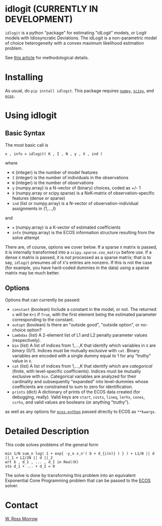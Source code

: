 # idlogit (CURRENTLY IN DEVELOPMENT)

`idlogit` is a python "package" for estimating "idLogit" models, or Logit models with Idiosyncratic Deviations. The idLogit is a non-parametric model of choice heterogeneity with a convex maximum likelihood estimation problem. 

See [this article](https://web.stanford.edu/~morrowwr/idLogit) for methodological details. 

# Installing

As usual, do `pip install idlogit`. This package requires [`numpy`](http://www.numpy.org/), [`scipy`](https://www.scipy.org/), and [`ecos`](https://www.embotech.com/ECOS). 

# Using idlogit

## Basic Syntax

The most basic call is 

    x , info = idlogit( K , I , N , y , X , ind )

where

* `K` (integer) is the number of model features
* `I` (integer) is the number of individuals in the observations
* `N` (integer) is the number of observations
* `y` (numpy.array) is a N-vector of (binary) choices, coded as +/- 1
* `X` (numpy.array or scipy.sparse) is a NxK-matrix of observation-specific features (dense or sparse)
* `ind` (list or numpy.array) is a N-vector of observation-individual assignments in {1,...,I}

and 

* `x` (numpy.array) is a K-vector of estimated coefficients
* `info` (numpy.array) is the ECOS information structure resulting from the solve attempt

There are, of course, options we cover below. If a sparse `X` matrix is passed, it is internally transformed into a `scipy.sparse.coo_matrix` before use. If a dense `X` matrix is passed, it is _not_ processed as a sparse matrix; that is to say, `idlogit` presumes _all_ of `X`'s entries are nonzero. If this is not the case (for example, you have hard-coded dummies in the data) using a sparse matrix may be much better. 

## Options

Options that can currently be passed: 

* `constant` (boolean) Include a constant in the model, or not. The returned `x` will be `K+1` if `True`, with the first element being the estimated parameter corresponding to the constant. 
* `outopt` (boolean) Is there an "outside good", "outside option", or no-choice option? 
* `Lambdas` (list) A 2-element list of L1 and L2 penalty parameter values (respectively). 
* `bin` (list) A list of indices from 1,...,K that identify which variables in `X` are _binary_ (0/1). Indices must be mutually exclusive with `cat`. Binary variables are encoded with a single dummy equal to 1 for any "truthy" value in `X`. 
* `cat` (list) A list of indices from 1,...,K that identify which are _categorical_ (finite, with level-specific coefficients). Indices must be mutually exclusive with `bin`. Categorical variables are analyzed for their cardinality and subsequently "expanded" into level-dummies whose coefficients are constrained to sum to zero for identification. 
* `prints` (dict) A dictionary of prints of the ECOS data created (for debugging, really). Valid keys are `start`, `costs`, `lineq`, `lerhs`, `cones`, `ccrhs`, and valid values are booleans (or anything "truthy").

as well as any options for [`ecos-python`](https://github.com/embotech/ecos-python) passed directly to ECOS as `**kwargs`. 

# Detailed Description

This code solves problems of the general form

    min 1/N sum_n log( 1 + exp{ -y_n x_n'( b + d_{i(n)} ) } ) + L1/N || d ||_1 + L2/2N || d ||_2
    wrt b , d_1 , ... , d_I in Real(K)
    sto d_1 + ... + d_I = 0

The solve is done by transforming this problem into an equivalent Exponential Cone Programming problem that can be passed to the [ECOS](https://www.embotech.com/ECOS) solver. 

# Contact

[W. Ross Morrow](mailto:morrowwr@gmail.com)